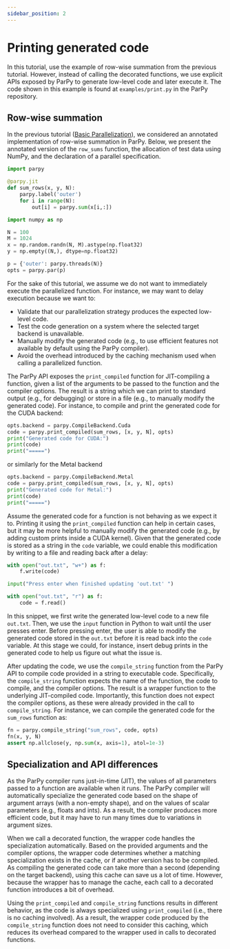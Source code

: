 ```yaml
---
sidebar_position: 2
---
```


# Printing generated code

In this tutorial, use the example of row-wise summation from the previous tutorial. However, instead of calling the decorated functions, we use explicit APIs exposed by ParPy to generate low-level code and later execute it. The code shown in this example is found at `examples/print.py` in the ParPy repository.

## Row-wise summation

In the previous tutorial ([Basic Parallelization](./basic-parallelization.md)), we considered an annotated implementation of row-wise summation in ParPy. Below, we present the annotated version of the `row_sums` function, the allocation of test data using NumPy, and the declaration of a parallel specification.

```python
import parpy

@parpy.jit
def sum_rows(x, y, N):
    parpy.label('outer')
    for i in range(N):
        out[i] = parpy.sum(x[i,:])

import numpy as np

N = 100
M = 1024
x = np.random.randn(N, M).astype(np.float32)
y = np.empty((N,), dtype=np.float32)

p = {'outer': parpy.threads(N)}
opts = parpy.par(p)
```

For the sake of this tutorial, we assume we do not want to immediately execute the parallelized function. For instance, we may want to delay execution because we want to:

- Validate that our parallelization strategy produces the expected low-level code.
- Test the code generation on a system where the selected target backend is unavailable.
- Manually modify the generated code (e.g., to use efficient features not available by default using the ParPy compiler).
- Avoid the overhead introduced by the caching mechanism used when calling a parallelized function.

The ParPy API exposes the `print_compiled` function for JIT-compiling a function, given a list of the arguments to be passed to the function and the compiler options. The result is a string which we can print to standard output (e.g., for debugging) or store in a file (e.g., to manually modify the generated code). For instance, to compile and print the generated code for the CUDA backend:
```python
opts.backend = parpy.CompileBackend.Cuda
code = parpy.print_compiled(sum_rows, [x, y, N], opts)
print("Generated code for CUDA:")
print(code)
print("=====")
```
or similarly for the Metal backend
```python
opts.backend = parpy.CompileBackend.Metal
code = parpy.print_compiled(sum_rows, [x, y, N], opts)
print("Generated code for Metal:")
print(code)
print("=====")
```

Assume the generated code for a function is not behaving as we expect it to. Printing it using the `print_compiled` function can help in certain cases, but it may be more helpful to manually modify the generated code (e.g., by adding custom prints inside a CUDA kernel). Given that the generated code is stored as a string in the `code` variable, we could enable this modification by writing to a file and reading back after a delay:
```python
with open("out.txt", "w+") as f:
    f.write(code)

input("Press enter when finished updating 'out.txt' ")

with open("out.txt", "r") as f:
    code = f.read()
```

In this snippet, we first write the generated low-level code to a new file `out.txt`. Then, we use the `input` function in Python to wait until the user presses enter. Before pressing enter, the user is able to modify the generated code stored in the `out.txt` before it is read back into the `code` variable. At this stage we could, for instance, insert debug prints in the generated code to help us figure out what the issue is.

After updating the code, we use the `compile_string` function from the ParPy API to compile code provided in a string to executable code. Specifically, the `compile_string` function expects the name of the function, the code to compile, and the compiler options. The result is a wrapper function to the underlying JIT-compiled code. Importantly, this function does not expect the compiler options, as these were already provided in the call to `compile_string`. For instance, we can compile the generated code for the `sum_rows` function as:
```python
fn = parpy.compile_string("sum_rows", code, opts)
fn(x, y, N)
assert np.allclose(y, np.sum(x, axis=1), atol=1e-3)
```

## Specialization and API differences

As the ParPy compiler runs just-in-time (JIT), the values of all parameters passed to a function are available when it runs. The ParPy compiler will automatically specialize the generated code based on the shape of argument arrays (with a non-empty shape), and on the values of scalar parameters (e.g., floats and ints). As a result, the compiler produces more efficient code, but it may have to run many times due to variations in argument sizes.

When we call a decorated function, the wrapper code handles the specialization automatically. Based on the provided arguments and the compiler options, the wrapper code determines whether a matching specialization exists in the cache, or if another version has to be compiled. As compiling the generated code can take more than a second (depending on the target backend), using this cache can save us a lot of time. However, because the wrapper has to manage the cache, each call to a decorated function introduces a bit of overhead.

Using the `print_compiled` and `compile_string` functions results in different behavior, as the code is always specialized using `print_compiled` (i.e., there is no caching involved). As a result, the wrapper code produced by the `compile_string` function does not need to consider this caching, which reduces its overhead compared to the wrapper used in calls to decorated functions.

